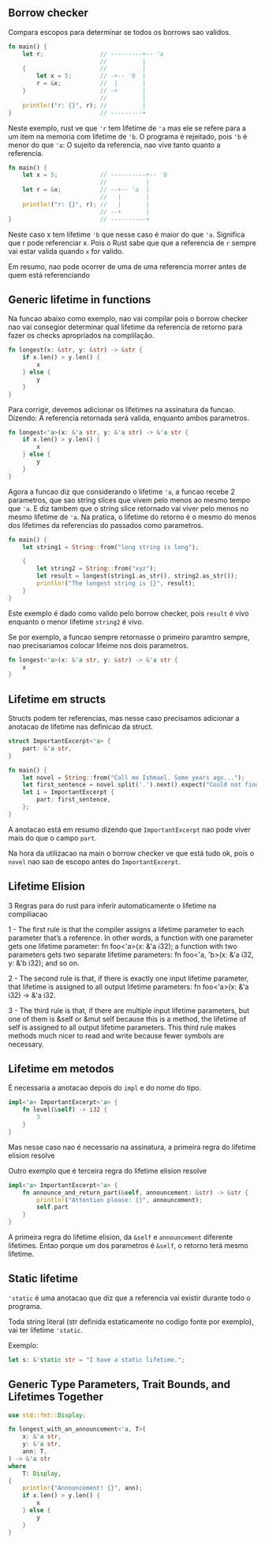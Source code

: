 ## Borrow checker

Compara escopos para determinar se todos os borrows sao validos.

```rust
fn main() {
    let r;                // ---------+-- 'a
                          //          |
    {                     //          |
        let x = 5;        // -+-- 'b  |
        r = &x;           //  |       |
    }                     // -+       |
                          //          |
    println!("r: {}", r); //          |
}                         // ---------+
```
Neste exemplo, rust ve que `'r` tem lifetime de `'a` mas ele se refere para a um item na memoria com lifetime de `'b`. O programa é rejeitado, pois `'b` é menor do que `'a`: O sujeito da referencia, nao vive tanto quanto a referencia.

```rust
fn main() {
    let x = 5;            // ----------+-- 'b
                          //           |
    let r = &x;           // --+-- 'a  |
                          //   |       |
    println!("r: {}", r); //   |       |
                          // --+       |
}                         // ----------+
```

Neste caso x tem lifetime `'b` que nesse caso é maior do que `'a`. Significa que r pode referenciar x. Pois o Rust sabe que que a referencia de  `r` sempre vai estar valida quando `x` for valido.

Em resumo, nao pode ocorrer de uma de uma referencia morrer antes de quem está referenciando

## Generic lifetime in functions

Na funcao abaixo como exemplo, nao vai compilar pois o borrow checker nao vai consegior determinar qual lifetime da referencia de retorno para fazer os checks apropriados na complilação.

```rust
fn longest(x: &str, y: &str) -> &str {
    if x.len() > y.len() {
        x
    } else {
        y
    }
}
```

Para corrigir, devemos adicionar os lifetimes na assinatura da funcao. Dizendo: A referencia retornada será valida, enquanto ambos parametros.

```rust
fn longest<'a>(x: &'a str, y: &'a str) -> &'a str {
    if x.len() > y.len() {
        x
    } else {
        y
    }
}
```

Agora a funcao diz que considerando o lifetime `'a`, a funcao recebe 2 parametros, que sao string slices que vivem pelo menos ao mesmo tempo que `'a`. E diz tambem que o string slice retornado vai viver pelo menos no mesmo lifetime de `'a`. 
Na pratica, o lifetime do retorno é o mesmo do menos dos lifetimes da referencias do passados como parametros.

```rust
fn main() {
    let string1 = String::from("long string is long");

    {
        let string2 = String::from("xyz");
        let result = longest(string1.as_str(), string2.as_str());
        println!("The longest string is {}", result);
    }
}
```

Este exemplo é dado como valido pelo borrow checker, pois `result` é vivo enquanto o menor lifetime `string2` é vivo.

Se por exemplo, a funcao sempre retornasse o primeiro paramtro sempre, nao precisariamos colocar lifeime nos dois parametros.

```rust
fn longest<'a>(x: &'a str, y: &str) -> &'a str {
    x
}
```

## Lifetime em structs

Structs podem ter referencias, mas nesse caso precisamos adicionar a anotacao de lifetime nas definicao da struct.

```rust
struct ImportantExcerpt<'a> {
    part: &'a str,
}

fn main() {
    let novel = String::from("Call me Ishmael. Some years ago...");
    let first_sentence = novel.split('.').next().expect("Could not find a '.'");
    let i = ImportantExcerpt {
        part: first_sentence,
    };
}
```

A anotacao está em resumo dizendo que `ImportantExcerpt` nao pode viver mais do que o campo `part`.

Na hora da utilizacao na main o borrow checker ve que está tudo ok, pois o `novel` nao sao de escopo antes do `ImportantExcerpt`.

## Lifetime Elision

3 Regras para do rust para inferir automaticamente o lifetime na compiliacao

1 - The first rule is that the compiler assigns a lifetime parameter to each parameter that’s a reference. In other words, a function with one parameter gets one lifetime parameter: fn foo<'a>(x: &'a i32); a function with two parameters gets two separate lifetime parameters: fn foo<'a, 'b>(x: &'a i32, y: &'b i32); and so on.

2 - The second rule is that, if there is exactly one input lifetime parameter, that lifetime is assigned to all output lifetime parameters: fn foo<'a>(x: &'a i32) -> &'a i32.

3 - The third rule is that, if there are multiple input lifetime parameters, but one of them is &self or &mut self because this is a method, the lifetime of self is assigned to all output lifetime parameters. This third rule makes methods much nicer to read and write because fewer symbols are necessary.

## Lifetime em metodos

É necessaria a anotacao depois do `impl` e do nome do tipo.

```rust
impl<'a> ImportantExcerpt<'a> {
    fn level(&self) -> i32 {
        3
    }
}
```

Mas nesse caso nao é necessario na assinatura, a primeira regra do lifetime elision resolve

Outro exemplo que é terceira regra do lifetime elision resolve

```rust
impl<'a> ImportantExcerpt<'a> {
    fn announce_and_return_part(&self, announcement: &str) -> &str {
        println!("Attention please: {}", announcement);
        self.part
    }
}
```
A primeira regra do lifetime elision, da `&self` e `announcement` diferente lifetimes. Entao porque um dos parametros é `&self`, o retorno terá mesmo lifetime.

## Static lifetime

`'static` é uma anotacao que diz que a referencia vai existir durante todo o programa.

Toda string literal (str definida estaticamente no codigo fonte por exemplo), vai ter lifetime `'static`.

Exemplo:

```rust
let s: &'static str = "I have a static lifetime.";
```



## Generic Type Parameters, Trait Bounds, and Lifetimes Together

```rust
use std::fmt::Display;

fn longest_with_an_announcement<'a, T>(
    x: &'a str,
    y: &'a str,
    ann: T,
) -> &'a str
where
    T: Display,
{
    println!("Announcement! {}", ann);
    if x.len() > y.len() {
        x
    } else {
        y
    }
}
```